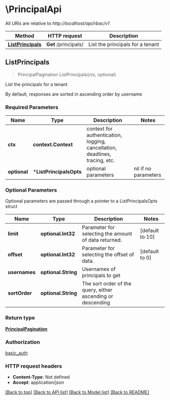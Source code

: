 # \PrincipalApi

All URIs are relative to *http://localhost/api/rbac/v1*

Method | HTTP request | Description
------------- | ------------- | -------------
[**ListPrincipals**](PrincipalApi.md#ListPrincipals) | **Get** /principals/ | List the principals for a tenant



## ListPrincipals

> PrincipalPagination ListPrincipals(ctx, optional)

List the principals for a tenant

By default, responses are sorted in ascending order by username

### Required Parameters


Name | Type | Description  | Notes
------------- | ------------- | ------------- | -------------
**ctx** | **context.Context** | context for authentication, logging, cancellation, deadlines, tracing, etc.
 **optional** | ***ListPrincipalsOpts** | optional parameters | nil if no parameters

### Optional Parameters

Optional parameters are passed through a pointer to a ListPrincipalsOpts struct


Name | Type | Description  | Notes
------------- | ------------- | ------------- | -------------
 **limit** | **optional.Int32**| Parameter for selecting the amount of data returned. | [default to 10]
 **offset** | **optional.Int32**| Parameter for selecting the offset of data. | [default to 0]
 **usernames** | **optional.String**| Usernames of principals to get | 
 **sortOrder** | **optional.String**| The sort order of the query, either ascending or descending | 

### Return type

[**PrincipalPagination**](PrincipalPagination.md)

### Authorization

[basic_auth](../README.md#basic_auth)

### HTTP request headers

- **Content-Type**: Not defined
- **Accept**: application/json

[[Back to top]](#) [[Back to API list]](../README.md#documentation-for-api-endpoints)
[[Back to Model list]](../README.md#documentation-for-models)
[[Back to README]](../README.md)

